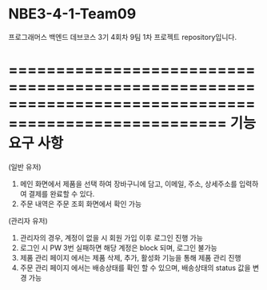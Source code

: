 # NBE3-4-1-Team09
프로그래머스 백엔드 데브코스 3기 4회차 9팀 1차 프로젝트 repository입니다.

=====================================================================================================
                                          기능 요구 사항
=====================================================================================================

(일반 유저)
1.  메인 화면에서 제품을 선택 하여 장바구니에 담고, 이메일, 주소, 상세주소를 입력하여 결제를 완료할 수 있다.
2.  주문 내역은 주문 조회 화면에서 확인 가능

(관리자 유저)
1.  관리자의 경우, 계정이 없을 시 회원 가입 이후 로그인 진행 가능
2.  로그인 시 PW 3번 실패하면 해당 계정은 block 되며, 로그인 불가능
3.  제품 관리 페이지 에서는 제품 삭제, 추가, 활성화 기능을 통해 제품 관리 진행
4.  주문 관리 페이지 에서는 배송상태를 확인 할 수 있으며, 배송상태의 status 값을 변경 가능
